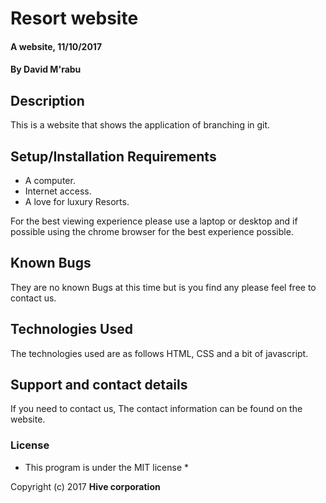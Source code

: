 # Resort website

#### A website, 11/10/2017

#### By **David M'rabu**

## Description

This is a website that shows the application of branching in git.

## Setup/Installation Requirements

* A computer.
* Internet access.
* A love for luxury Resorts.

For the best viewing experience please use a laptop or desktop and if possible using the chrome browser for the best experience possible.

## Known Bugs

They are no known Bugs at this time but is you find any please feel free to contact us.

## Technologies Used

The technologies used are as follows HTML, CSS and a bit of javascript.

## Support and contact details

If you need to contact us, The contact information can be found on the website.

### License

* This program is under the MIT license *

Copyright (c) 2017 **Hive corporation**

